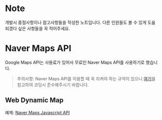 # Note
개발시 중점사항이나 참고사항들을 작성한 노트입니다.
다른 인원들도 볼 수 있게 도움되겠다 싶은 사항들을 꼭 적어주세요.

# Naver Maps API
Google Maps API는 사용료가 있어서 무료인 Naver Maps API를 사용하기로 했습니다.

> 주의사항: Naver Maps API를 이용할 때 꼭 지켜야 하는 규약이 있으니 [여기](https://docs.ncloud.com/ko/naveropenapi_v3/maps/overview.html)를 참고하여 코딩시 준수해주시기 바랍니다.

## Web Dynamic Map
예제: [Naver Maps Javascript API](https://navermaps.github.io/maps.js.ncp/docs/tutorial-digest.example.html)
